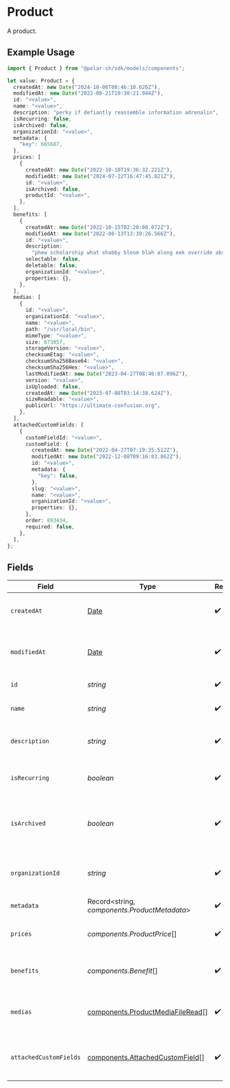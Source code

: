 # Product

A product.

## Example Usage

```typescript
import { Product } from "@polar-sh/sdk/models/components";

let value: Product = {
  createdAt: new Date("2024-10-06T08:46:10.626Z"),
  modifiedAt: new Date("2022-08-21T10:30:21.944Z"),
  id: "<value>",
  name: "<value>",
  description: "perky if defiantly reassemble information adrenalin",
  isRecurring: false,
  isArchived: false,
  organizationId: "<value>",
  metadata: {
    "key": 665687,
  },
  prices: [
    {
      createdAt: new Date("2022-10-10T19:36:32.221Z"),
      modifiedAt: new Date("2024-07-22T16:47:45.821Z"),
      id: "<value>",
      isArchived: false,
      productId: "<value>",
    },
  ],
  benefits: [
    {
      createdAt: new Date("2022-10-15T02:28:08.072Z"),
      modifiedAt: new Date("2022-08-13T13:39:26.566Z"),
      id: "<value>",
      description:
        "phew scholarship what shabby bloom blah along eek override absent",
      selectable: false,
      deletable: false,
      organizationId: "<value>",
      properties: {},
    },
  ],
  medias: [
    {
      id: "<value>",
      organizationId: "<value>",
      name: "<value>",
      path: "/usr/local/bin",
      mimeType: "<value>",
      size: 673057,
      storageVersion: "<value>",
      checksumEtag: "<value>",
      checksumSha256Base64: "<value>",
      checksumSha256Hex: "<value>",
      lastModifiedAt: new Date("2023-04-27T08:46:07.096Z"),
      version: "<value>",
      isUploaded: false,
      createdAt: new Date("2023-07-08T03:14:38.624Z"),
      sizeReadable: "<value>",
      publicUrl: "https://ultimate-confusion.org",
    },
  ],
  attachedCustomFields: [
    {
      customFieldId: "<value>",
      customField: {
        createdAt: new Date("2022-04-27T07:19:35.512Z"),
        modifiedAt: new Date("2022-12-08T09:16:03.862Z"),
        id: "<value>",
        metadata: {
          "key": false,
        },
        slug: "<value>",
        name: "<value>",
        organizationId: "<value>",
        properties: {},
      },
      order: 893434,
      required: false,
    },
  ],
};
```

## Fields

| Field                                                                                         | Type                                                                                          | Required                                                                                      | Description                                                                                   |
| --------------------------------------------------------------------------------------------- | --------------------------------------------------------------------------------------------- | --------------------------------------------------------------------------------------------- | --------------------------------------------------------------------------------------------- |
| `createdAt`                                                                                   | [Date](https://developer.mozilla.org/en-US/docs/Web/JavaScript/Reference/Global_Objects/Date) | :heavy_check_mark:                                                                            | Creation timestamp of the object.                                                             |
| `modifiedAt`                                                                                  | [Date](https://developer.mozilla.org/en-US/docs/Web/JavaScript/Reference/Global_Objects/Date) | :heavy_check_mark:                                                                            | Last modification timestamp of the object.                                                    |
| `id`                                                                                          | *string*                                                                                      | :heavy_check_mark:                                                                            | The ID of the product.                                                                        |
| `name`                                                                                        | *string*                                                                                      | :heavy_check_mark:                                                                            | The name of the product.                                                                      |
| `description`                                                                                 | *string*                                                                                      | :heavy_check_mark:                                                                            | The description of the product.                                                               |
| `isRecurring`                                                                                 | *boolean*                                                                                     | :heavy_check_mark:                                                                            | Whether the product is a subscription tier.                                                   |
| `isArchived`                                                                                  | *boolean*                                                                                     | :heavy_check_mark:                                                                            | Whether the product is archived and no longer available.                                      |
| `organizationId`                                                                              | *string*                                                                                      | :heavy_check_mark:                                                                            | The ID of the organization owning the product.                                                |
| `metadata`                                                                                    | Record<string, *components.ProductMetadata*>                                                  | :heavy_check_mark:                                                                            | N/A                                                                                           |
| `prices`                                                                                      | *components.ProductPrice*[]                                                                   | :heavy_check_mark:                                                                            | List of prices for this product.                                                              |
| `benefits`                                                                                    | *components.Benefit*[]                                                                        | :heavy_check_mark:                                                                            | List of benefits granted by the product.                                                      |
| `medias`                                                                                      | [components.ProductMediaFileRead](../../models/components/productmediafileread.md)[]          | :heavy_check_mark:                                                                            | List of medias associated to the product.                                                     |
| `attachedCustomFields`                                                                        | [components.AttachedCustomField](../../models/components/attachedcustomfield.md)[]            | :heavy_check_mark:                                                                            | List of custom fields attached to the product.                                                |
